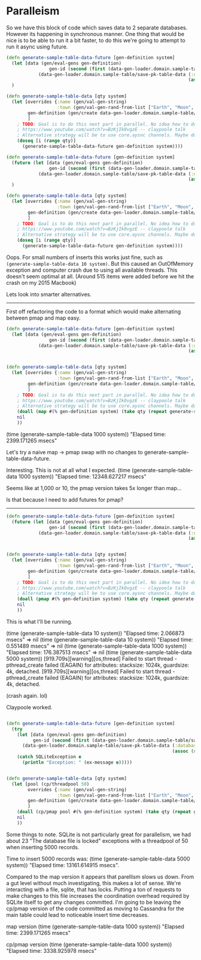 # Paralleism

So we have this block of code which saves data to 2 separate databases. However its happening in synchronous manner. One thing that would be nice is to be able to run it a bit faster, to do this we're going to attempt to run it async using future.

```clj
(defn generate-sample-table-data-future [gen-definition system]
  (let [data (gen/eval-gens gen-definition)
                gen-id (second (first (data-gen-loader.domain.sample-table/save-data (:database system) (apply dissoc data [:id :primary-key]))))]
            (data-gen-loader.domain.sample-table/save-pk-table-data (:database-key-lookup system)
                                                                    (assoc (select-keys data [:town]) :id gen-id)))
  )

(defn generate-sample-table-data [qty system]
  (let [overrides {:name (gen/val-gen-string)
                   :town (gen/val-gen-rand-from-list ["Earth", "Moon", "Antarctica"])}
        gen-definition (gen/create data-gen-loader.domain.sample-table/definition overrides)
        ]
    ; TODO: Goal is to do this next part in parallel. No idea how to do that right now though, so will be doing it in sequence.
    ; https://www.youtube.com/watch?v=BzKjIk0vgzE -- claypoole talk
    ; Alternative strategy will be to use core.aysnc channels. Maybe do both to learn more?
    (doseq [i (range qty)]
      (generate-sample-table-data-future gen-definition system))))
```


```clj
(defn generate-sample-table-data-future [gen-definition system]
  (future (let [data (gen/eval-gens gen-definition)
                gen-id (second (first (data-gen-loader.domain.sample-table/save-data (:database system) (apply dissoc data [:id :primary-key]))))]
            (data-gen-loader.domain.sample-table/save-pk-table-data (:database-key-lookup system)
                                                                    (assoc (select-keys data [:town]) :id gen-id))))
  )

(defn generate-sample-table-data [qty system]
  (let [overrides {:name (gen/val-gen-string)
                   :town (gen/val-gen-rand-from-list ["Earth", "Moon", "Antarctica"])}
        gen-definition (gen/create data-gen-loader.domain.sample-table/definition overrides)
        ]
    ; TODO: Goal is to do this next part in parallel. No idea how to do that right now though, so will be doing it in sequence.
    ; https://www.youtube.com/watch?v=BzKjIk0vgzE -- claypoole talk
    ; Alternative strategy will be to use core.aysnc channels. Maybe do both to learn more?
    (doseq [i (range qty)]
      (generate-sample-table-data-future gen-definition system))))
```
Oops. For small numbers of inserts this works just fine, such as `         (generate-sample-table-data 10 system)`. But this caused an OutOfMemory exception and computer crash due to using all available threads. This doesn't seem optimal at all. (Around 515 items were added before we hit the crash on my 2015 Macbook)

Lets look into smarter alternatives.

---

First off refactoring the code to a format which would make alternating between pmap and map easy.

```clj
(defn generate-sample-table-data-future [gen-definition system]
  (let [data (gen/eval-gens gen-definition)
                gen-id (second (first (data-gen-loader.domain.sample-table/save-data (:database system) (apply dissoc data [:id :primary-key]))))]
            (data-gen-loader.domain.sample-table/save-pk-table-data (:database-key-lookup system)
                                                                    (assoc (select-keys data [:town]) :id gen-id))))


(defn generate-sample-table-data [qty system]
  (let [overrides {:name (gen/val-gen-string)
                   :town (gen/val-gen-rand-from-list ["Earth", "Moon", "Antarctica"])}
        gen-definition (gen/create data-gen-loader.domain.sample-table/definition overrides)
        ]
    ; TODO: Goal is to do this next part in parallel. No idea how to do that right now though, so will be doing it in sequence.
    ; https://www.youtube.com/watch?v=BzKjIk0vgzE -- claypoole talk
    ; Alternative strategy will be to use core.aysnc channels. Maybe do both to learn more?
    (doall (map #(% gen-definition system) (take qty (repeat generate-sample-table-data-future))))
    nil
    ))
```

(time (generate-sample-table-data 1000 system))
"Elapsed time: 2399.171265 msecs"

Let's try a naive map -> pmap swap with no changes to generate-sample-table-data-future.

Interesting. This is not at all what I expected.
(time (generate-sample-table-data 1000 system))
"Elapsed time: 12348.627217 msecs"

Seems like at 1,000 or 10, the pmap version takes 5x longer than map...

Is that because I need to add futures for pmap?

---

```clj
(defn generate-sample-table-data-future [gen-definition system]
  (future (let [data (gen/eval-gens gen-definition)
                gen-id (second (first (data-gen-loader.domain.sample-table/save-data (:database system) (apply dissoc data [:id :primary-key]))))]
            (data-gen-loader.domain.sample-table/save-pk-table-data (:database-key-lookup system)
                                                                    (assoc (select-keys data [:town]) :id gen-id)))))


(defn generate-sample-table-data [qty system]
  (let [overrides {:name (gen/val-gen-string)
                   :town (gen/val-gen-rand-from-list ["Earth", "Moon", "Antarctica"])}
        gen-definition (gen/create data-gen-loader.domain.sample-table/definition overrides)
        ]
    ; TODO: Goal is to do this next part in parallel. No idea how to do that right now though, so will be doing it in sequence.
    ; https://www.youtube.com/watch?v=BzKjIk0vgzE -- claypoole talk
    ; Alternative strategy will be to use core.aysnc channels. Maybe do both to learn more?
    (doall (pmap #(% gen-definition system) (take qty (repeat generate-sample-table-data-future))))
    nil
    ))
```

This is what I'll be running.

(time (generate-sample-table-data 10 system))
"Elapsed time: 2.066873 msecs"
=> nil
(time (generate-sample-table-data 10 system))
"Elapsed time: 0.551489 msecs"
=> nil
(time (generate-sample-table-data 1000 system))
"Elapsed time: 176.387513 msecs"
=> nil
(time (generate-sample-table-data 5000 system))
[919.709s][warning][os,thread] Failed to start thread - pthread_create failed (EAGAIN) for attributes: stacksize: 1024k, guardsize: 4k, detached.
[919.709s][warning][os,thread] Failed to start thread - pthread_create failed (EAGAIN) for attributes: stacksize: 1024k, guardsize: 4k, detached.

(crash again. lol)

Claypoole worked.

```clj

(defn generate-sample-table-data-future [gen-definition system]
  (try
    (let [data (gen/eval-gens gen-definition)
          gen-id (second (first (data-gen-loader.domain.sample-table/save-data (:database system) (apply dissoc data [:id :primary-key]))))]
      (data-gen-loader.domain.sample-table/save-pk-table-data (:database-key-lookup system)
                                                              (assoc (select-keys data [:town]) :id gen-id)))
    (catch SQLiteException e
      (println "Exception: " (ex-message e)))))


(defn generate-sample-table-data [qty system]
  (let [pool (cp/threadpool 50)
        overrides {:name (gen/val-gen-string)
                   :town (gen/val-gen-rand-from-list ["Earth", "Moon", "Antarctica"])}
        gen-definition (gen/create data-gen-loader.domain.sample-table/definition overrides)
        ]
    (doall (cp/pmap pool #(% gen-definition system) (take qty (repeat generate-sample-table-data-future))))
    nil
    ))
```

Some things to note. SQLite is not particularly great for parallelism, we had about 23 "The database file is locked" exceptions with a threadpool of 50 when inserting 5000 records.

Time to insert 5000 records was:
(time (generate-sample-table-data 5000 system))
 "Elapsed time: 13161.614915 msecs".

Compared to the map version it appears that parellism slows us down. From a gut level without much investigating, this makes a lot of sense. We're interacting with a file, sqlite, that has locks. Putting a ton of requests to make changes to this file increases the coordination overhead required by SQLite itself to get any changes committed. I'm going to be leaving the cp/pmap version of the code committed as moving to Cassandra for the main table could lead to noticeable insert time decreases.

map version
(time (generate-sample-table-data 1000 system))
"Elapsed time: 2399.171265 msecs"

cp/pmap version
(time (generate-sample-table-data 1000 system))
"Elapsed time: 3338.925978 msecs"

